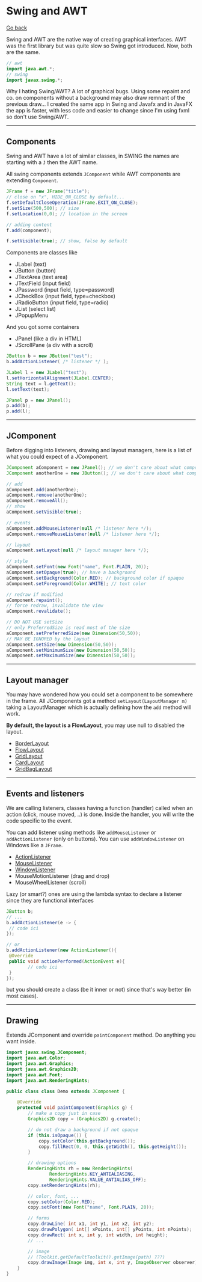 # Swing and AWT

[Go back](..#graphical-interfaces)

Swing and AWT are the native way of creating 
graphical interfaces. AWT was the first library
but was quite slow so Swing got introduced. Now,
both are the same.

```java
// awt
import java.awt.*;
// swing
import javax.swing.*;
```

Why I hating Swing/AWT? A lot of graphical bugs. Using
some repaint and co. on components without a background
may also draw remnant of the previous draw... I created
the same app in Swing and Javafx and in JavaFX the app
is faster, with less code and easier to change
since I'm using fxml so don't use Swing/AWT.

<hr class="sl">

## Components

Swing and AWT have a lot of similar classes, in SWING
the names are starting with a ``J`` then the AWT name.

All swing components extends ``JComponent`` while
AWT components are extending ``Component``.

```java
JFrame f = new JFrame("title");
// close on "x", HIDE_ON_CLOSE by default...
f.setDefaultCloseOperation(JFrame.EXIT_ON_CLOSE);
f.setSize(500,500); // size
f.setLocation(0,0); // location in the screen

// adding content
f.add(component);

f.setVisible(true); // show, false by default
```

Components are classes like

* JLabel (text)
* JButton (button)
* JTextArea (text area)
* JTextField (input field)
* JPassword (input field, type=password)
* JCheckBox (input field, type=checkbox)
* JRadioButton (input field, type=radio)
* JList (select list)
* JPopupMenu

And you got some containers

* JPanel (like a div in HTML)
* JScrollPane (a div with a scroll)

```java
JButton b = new JButton("test");
b.addActionListener( /* listener */ );

JLabel l = new JLabel("text");
l.setHorizontalAlignment(JLabel.CENTER);
String text = l.getText();
l.setText(text);

JPanel p = new JPanel();
p.add(b);
p.add(l);
```

<hr class="sr">

## JComponent

Before digging into listeners, drawing and layout managers, here is a list
of what you could expect of a JComponent.

```java
JComponent aComponent = new JPanel(); // we don't care about what component
JComponent anotherOne = new JButton(); // we don't care about what component

// add
aComponent.add(anotherOne);
aComponent.remove(anotherOne);
aComponent.removeAll();
// show
aComponent.setVisible(true);

// events
aComponent.addMouseListener(null /* listener here */);
aComponent.removeMouseListener(null /* listener here */);

// layout
aComponent.setLayout(null /* layout manager here */);

// style
aComponent.setFont(new Font("name", Font.PLAIN, 20));
aComponent.setOpaque(true); // have a background
aComponent.setBackground(Color.RED); // background color if opaque
aComponent.setForeground(Color.WHITE); // text color

// redraw if modified
aComponent.repaint();
// force redraw, invalidate the view
aComponent.revalidate();

// DO NOT USE setSize
// only PreferredSize is read most of the size
aComponent.setPreferredSize(new Dimension(50,50));
// MAY BE IGNORED by the layout
aComponent.setSize(new Dimension(50,50));
aComponent.setMinimumSize(new Dimension(50,50));
aComponent.setMaximumSize(new Dimension(50,50));
```

<hr class="sl">

## Layout manager

You may have wondered how you could set a component
to be somewhere in the frame. All JComponents
got a method ``setLayout(LayoutManager m)``
taking a LayoutManager which is actually defining
how the ``add`` method will work.

**By default, the layout is a FlowLayout**,
you may use null to disabled the layout.

* [BorderLayout](swing/layout/border-layout.md)
* [FlowLayout](swing/layout/flow-layout.md)
* [GridLayout](swing/layout/grid-layout.md)
* [CardLayout](swing/layout/card-layout.md)
* [GridBagLayout](swing/layout/grid-bag-layout.md)

<hr class="sr">

## Events and listeners

We are calling listeners, classes having a function
(handler) called when an action (click, mouse moved, ..)
is done. Inside the handler, you will write the code
specific to the event.

You can add listener using methods like
``addMouseListener`` or `addActionListener` (only
on buttons). You can use ``addWindowListener``
on Windows like a ``JFrame``.

* [ActionListener](swing/listeners/action-listener.md)
* [MouseListener](swing/listeners/mouse-listener.md)
* [WindowListener](swing/listeners/window-listener.md)
* MouseMotionListener (drag and drop)
* MouseWheelListener (scroll)

Lazy (or smart?) ones are using the lambda syntax
to declare a listener since they are functional
interfaces

```java
JButton b;
// ...
b.addActionListener(e -> {
 // code ici
});

// or
b.addActionListener(new ActionListener(){
 @Override
 public void actionPerformed(ActionEvent e){
        // code ici
 }
});
```

but you should create a class (be it inner or not)
since that's way better (in most cases).

<hr class="sl">

## Drawing

Extends JComponent and override ``paintComponent``
method. Do anything you want inside.

```java
import javax.swing.JComponent;
import java.awt.Color;
import java.awt.Graphics;
import java.awt.Graphics2D;
import java.awt.Font;
import java.awt.RenderingHints;

public class class Demo extends JComponent {

    @Override
    protected void paintComponent(Graphics g) {
        // make a copy just in case
        Graphics2D copy = (Graphics2D) g.create();

        // do not draw a background if not opaque
        if (this.isOpaque()) {
            copy.setColor(this.getBackground());
            copy.fillRect(0, 0, this.getWidth(), this.getHeight());
        }

        // drawing options
        RenderingHints rh = new RenderingHints(
                RenderingHints.KEY_ANTIALIASING,
                RenderingHints.VALUE_ANTIALIAS_OFF);
        copy.setRenderingHints(rh);

        // color, font, ...
        copy.setColor(Color.RED);
        copy.setFont(new Font("name", Font.PLAIN, 20));

        // forms
        copy.drawLine( int x1, int y1, int x2, int y2);
        copy.drawPolygon( int[] xPoints, int[] yPoints, int nPoints);
        copy.drawRect( int x, int y, int width, int height);
        // ...

        // image
        // (Toolkit.getDefaultToolkit().getImage(path) ???)
        copy.drawImage(Image img, int x, int y, ImageObserver observer)
    }
}
```